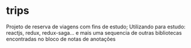 # trips
Projeto de reserva de viagens com fins de estudo; Utilizando para estudo: reactjs, redux, redux-saga... e mais uma sequencia de outras bibliotecas encontradas no bloco de notas de anotações

